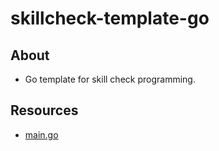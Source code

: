 # skillcheck-template-go

## About 

- Go template for skill check programming.

## Resources

- [main.go](./main.go)



